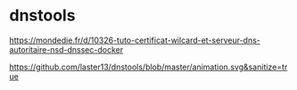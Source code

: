 # dnstools


https://mondedie.fr/d/10326-tuto-certificat-wilcard-et-serveur-dns-autoritaire-nsd-dnssec-docker


https://github.com/laster13/dnstools/blob/master/animation.svg&sanitize=true




